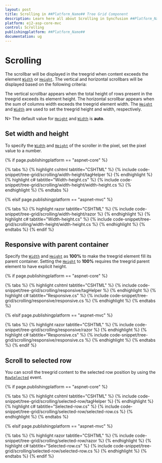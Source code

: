 ```yaml
---
layout: post
title: Scrolling in ##Platform_Name## Tree Grid Component
description: Learn here all about Scrolling in Syncfusion ##Platform_Name## Tree Grid component of Syncfusion Essential JS 2 and more.
platform: ej2-asp-core-mvc
control: Scrolling
publishingplatform: ##Platform_Name##
documentation: ug
---
```



# Scrolling

The scrollbar will be displayed in the treegrid when content exceeds the element [`Width`](https://help.syncfusion.com/cr/cref_files/aspnetcore-js2/Syncfusion.EJ2~Syncfusion.EJ2.TreeGrid.TreeGrid~Width.html) or [`Height`](https://help.syncfusion.com/cr/cref_files/aspnetcore-js2/Syncfusion.EJ2~Syncfusion.EJ2.TreeGrid.TreeGrid~Height.html). The vertical and horizontal scrollbars will be displayed based on the following criteria:

The vertical scrollbar appears when the total height of rows present in the treegrid exceeds its element height.
The horizontal scrollbar appears when the sum of columns width exceeds the treegrid element width.
The [`Height`](https://help.syncfusion.com/cr/cref_files/aspnetcore-js2/Syncfusion.EJ2~Syncfusion.EJ2.TreeGrid.TreeGrid~Height.html) and [`Width`](https://help.syncfusion.com/cr/cref_files/aspnetcore-js2/Syncfusion.EJ2~Syncfusion.EJ2.TreeGrid.TreeGrid~Width.html) are used to set the treegrid height and width, respectively.

N> The default value for [`Height`](https://help.syncfusion.com/cr/cref_files/aspnetcore-js2/Syncfusion.EJ2~Syncfusion.EJ2.TreeGrid.TreeGrid~Height.html) and [`Width`](https://help.syncfusion.com/cr/cref_files/aspnetcore-js2/Syncfusion.EJ2~Syncfusion.EJ2.TreeGrid.TreeGrid~Width.html) is **auto**.

## Set width and height

To specify the [`Width`](https://help.syncfusion.com/cr/cref_files/aspnetcore-js2/Syncfusion.EJ2~Syncfusion.EJ2.TreeGrid.TreeGrid~Width.html) and [`Height`](https://help.syncfusion.com/cr/cref_files/aspnetcore-js2/Syncfusion.EJ2~Syncfusion.EJ2.TreeGrid.TreeGrid~Height.html) of the scroller in the pixel, set the pixel value to a number.

{% if page.publishingplatform == "aspnet-core" %}

{% tabs %}
{% highlight cshtml tabtitle="CSHTML" %}
{% include code-snippet/tree-grid/scrolling/width-height/tagHelper %}
{% endhighlight %}
{% highlight c# tabtitle="Width-height.cs" %}
{% include code-snippet/tree-grid/scrolling/width-height/width-height.cs %}
{% endhighlight %}
{% endtabs %}

{% elsif page.publishingplatform == "aspnet-mvc" %}

{% tabs %}
{% highlight razor tabtitle="CSHTML" %}
{% include code-snippet/tree-grid/scrolling/width-height/razor %}
{% endhighlight %}
{% highlight c# tabtitle="Width-height.cs" %}
{% include code-snippet/tree-grid/scrolling/width-height/width-height.cs %}
{% endhighlight %}
{% endtabs %}
{% endif %}



## Responsive with parent container

Specify the [`Width`](https://help.syncfusion.com/cr/cref_files/aspnetcore-js2/Syncfusion.EJ2~Syncfusion.EJ2.TreeGrid.TreeGrid~Width.html) and [`Height`](https://help.syncfusion.com/cr/cref_files/aspnetcore-js2/Syncfusion.EJ2~Syncfusion.EJ2.TreeGrid.TreeGrid~Height.html) as **100%** to make the treegrid element fill its parent container.
Setting the [`Height`](https://help.syncfusion.com/cr/cref_files/aspnetcore-js2/Syncfusion.EJ2~Syncfusion.EJ2.TreeGrid.TreeGrid~Height.html) to **100%** requires the treegrid parent element to have explicit height.

{% if page.publishingplatform == "aspnet-core" %}

{% tabs %}
{% highlight cshtml tabtitle="CSHTML" %}
{% include code-snippet/tree-grid/scrolling/responsive/tagHelper %}
{% endhighlight %}
{% highlight c# tabtitle="Responsive.cs" %}
{% include code-snippet/tree-grid/scrolling/responsive/responsive.cs %}
{% endhighlight %}
{% endtabs %}

{% elsif page.publishingplatform == "aspnet-mvc" %}

{% tabs %}
{% highlight razor tabtitle="CSHTML" %}
{% include code-snippet/tree-grid/scrolling/responsive/razor %}
{% endhighlight %}
{% highlight c# tabtitle="Responsive.cs" %}
{% include code-snippet/tree-grid/scrolling/responsive/responsive.cs %}
{% endhighlight %}
{% endtabs %}
{% endif %}



## Scroll to selected row

You can scroll the treegrid content to the selected row position by using the [`RowSelected`](https://help.syncfusion.com/cr/cref_files/aspnetcore-js2/Syncfusion.EJ2~Syncfusion.EJ2.TreeGrid.TreeGrid~RowSelected.html) event.

{% if page.publishingplatform == "aspnet-core" %}

{% tabs %}
{% highlight cshtml tabtitle="CSHTML" %}
{% include code-snippet/tree-grid/scrolling/selected-row/tagHelper %}
{% endhighlight %}
{% highlight c# tabtitle="Selected-row.cs" %}
{% include code-snippet/tree-grid/scrolling/selected-row/selected-row.cs %}
{% endhighlight %}
{% endtabs %}

{% elsif page.publishingplatform == "aspnet-mvc" %}

{% tabs %}
{% highlight razor tabtitle="CSHTML" %}
{% include code-snippet/tree-grid/scrolling/selected-row/razor %}
{% endhighlight %}
{% highlight c# tabtitle="Selected-row.cs" %}
{% include code-snippet/tree-grid/scrolling/selected-row/selected-row.cs %}
{% endhighlight %}
{% endtabs %}
{% endif %}


